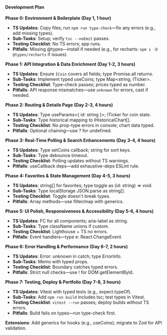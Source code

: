 #### Development Plan

**Phase 0: Environment & Boilerplate (Day 1, 1 hour)**
- **TS Updates**: Copy files; run `npm run type-check`—fix any errors (e.g., add missing types).
- **Sub-Tasks**: Setup; verify `tsc --noEmit` passes.
- **Testing Checklist**: No TS errors; app runs.
- **Pitfalls**: Missing @types—install if needed (e.g., for recharts: `npm i -D @types/recharts` if issues).

**Phase 1: API Integration & Data Enrichment (Day 1-2, 3 hours)**
- **TS Updates**: Ensure `ICoin` covers all fields; type Promise.all returns.
- **Sub-Tasks**: Implement typed useCoins; type Map<string, ITicker>.
- **Testing Checklist**: Type-check passes; prices typed as number.
- **Pitfalls**: API response mismatches—use `unknown` for errors, cast if needed.

**Phase 2: Routing & Details Page (Day 2-3, 4 hours)**
- **TS Updates**: Type useParams<{ id: string }>; ITicker for coin state.
- **Sub-Tasks**: Type historical mapping to IHistoricalChart[].
- **Testing Checklist**: No prop-type errors in console; chart data typed.
- **Pitfalls**: Optional chaining—use ? for undefined.

**Phase 3: Real-Time Polling & Search Enhancements (Day 3-4, 4 hours)**
- **TS Updates**: Type setCoins callback; string for sort keys.
- **Sub-Tasks**: Type debounce timeout.
- **Testing Checklist**: Polling updates without TS warnings.
- **Pitfalls**: useCallback deps—add exhaustive-deps ESLint rule.

**Phase 4: Favorites & State Management (Day 4-5, 3 hours)**
- **TS Updates**: string[] for favorites; type toggle as (id: string) => void.
- **Sub-Tasks**: Type localStorage JSON.parse as string[].
- **Testing Checklist**: Toggle doesn't break types.
- **Pitfalls**: Array methods—use filter/map with generics.

**Phase 5: UI Polish, Responsiveness & Accessibility (Day 5-6, 4 hours)**
- **TS Updates**: FC<Props> for all components; aria-label as string.
- **Sub-Tasks**: Type className unions if custom.
- **Testing Checklist**: Lighthouse + TS no errors.
- **Pitfalls**: Event handlers—type e: React.ChangeEvent.

**Phase 6: Error Handling & Performance (Day 6-7, 2 hours)**
- **TS Updates**: Error: unknown in catch; type ErrorInfo.
- **Sub-Tasks**: Memo with typed props.
- **Testing Checklist**: Boundary catches typed errors.
- **Pitfalls**: Strict null checks—use ! for DOM.getElementById.

**Phase 7: Testing, Deploy & Portfolio (Day 7-8, 3 hours)**
- **TS Updates**: Vitest with typed tests (e.g., expect.typeOf).
- **Sub-Tasks**: Add `npm run build` includes tsc; test types in Vitest.
- **Testing Checklist**: `vitest --run` passes; deploy builds without TS errors.
- **Pitfalls**: Build fails on types—run type-check first.

**Extensions**: Add generics for hooks (e.g., useCoins<T extends ICoin>); migrate to Zod for API validation.